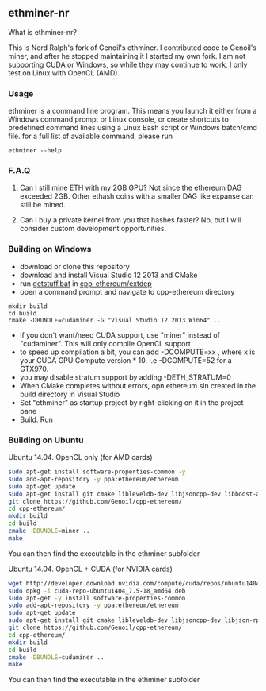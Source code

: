 ## ethminer-nr

What is ethminer-nr? 

This is Nerd Ralph's fork of Genoil's ethminer.  I contributed code to Genoil's miner, and after he stopped maintaining it I started my own fork.  I am not supporting CUDA or Windows, so while they may continue to work, I only test on Linux with OpenCL (AMD).

### Usage

ethminer is a command line program. This means you launch it either from a Windows command prompt or Linux console, or create shortcuts to predefined command lines using a Linux Bash script or Windows batch/cmd file.
for a full list of available command, please run 

```
ethminer --help
```

### F.A.Q

1. Can I still mine ETH with my 2GB GPU?
Not since the ethereum DAG exceeded 2GB.  Other ethash coins with a smaller
DAG like expanse can still be mined.

2. Can I buy a private kernel from you that hashes faster?
No, but I will consider custom development opportunities.


### Building on Windows

- download or clone this repository
- download and install Visual Studio 12 2013 and CMake
- run [getstuff.bat](extdep/getstuff.bat) in [cpp-ethereum/extdep](extdep) 
- open a command prompt and navigate to cpp-ethereum directory

``` 
mkdir build 
cd build
cmake -DBUNDLE=cudaminer -G "Visual Studio 12 2013 Win64" ..
```

- if you don't want/need CUDA support, use "miner" instead of "cudaminer". This will only compile OpenCL support
- to speed up compilation a bit, you can add -DCOMPUTE=xx , where x is your CUDA GPU Compute version * 10. i.e -DCOMPUTE=52 for a GTX970.  
- you may disable stratum support by adding -DETH_STRATUM=0
- When CMake completes without errors, opn ethereum.sln created in the build directory in Visual Studio
- Set "ethminer" as startup project by right-clicking on it in the project pane
- Build. Run

### Building on Ubuntu

Ubuntu 14.04. OpenCL only (for AMD cards)

```bash
sudo apt-get install software-properties-common -y 
sudo add-apt-repository -y ppa:ethereum/ethereum
sudo apt-get update
sudo apt-get install git cmake libleveldb-dev libjsoncpp-dev libboost-all-dev ocl-icd-libopencl1 opencl-headers build-essential -y
git clone https://github.com/Genoil/cpp-ethereum/
cd cpp-ethereum/
mkdir build
cd build
cmake -DBUNDLE=miner ..
make
```

You can then find the executable in the ethminer subfolder

Ubuntu 14.04. OpenCL + CUDA (for NVIDIA cards)

```bash
wget http://developer.download.nvidia.com/compute/cuda/repos/ubuntu1404/x86_64/cuda-repo-ubuntu1404_7.5-18_amd64.deb
sudo dpkg -i cuda-repo-ubuntu1404_7.5-18_amd64.deb
sudo apt-get -y install software-properties-common
sudo add-apt-repository -y ppa:ethereum/ethereum
sudo apt-get update
sudo apt-get install git cmake libleveldb-dev libjsoncpp-dev libjson-rpc-cpp-dev libboost-all-dev libgmp-dev libreadline-dev libcurl4-gnutls-dev ocl-icd-libopencl1 opencl-headers mesa-common-dev libmicrohttpd-dev build-essential cuda -y
git clone https://github.com/Genoil/cpp-ethereum/
cd cpp-ethereum/
mkdir build
cd build
cmake -DBUNDLE=cudaminer ..
make
```

You can then find the executable in the ethminer subfolder

